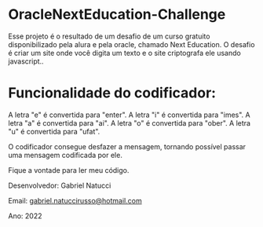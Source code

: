 # OracleNextEducation-Challenge
Esse projeto é o resultado de um desafio de um curso gratuito disponibilizado pela alura e pela oracle, chamado Next Education.
O desafio é criar um site onde você digita um texto e o site criptografa ele usando javascript..

# Funcionalidade do codificador:

A letra "e" é convertida para "enter".
A letra "i" é convertida para "imes".
A letra "a" é convertida para "ai".
A letra "o" é convertida para "ober".
A letra "u" é convertida para "ufat".

O codificador consegue desfazer a mensagem, tornando possível passar uma mensagem codificada por ele.

Fique a vontade para ler meu código.

Desenvolvedor: Gabriel Natucci

Email: gabriel.natuccirusso@hotmail.com

Ano: 2022
